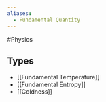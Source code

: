```yaml
---
aliases:
  - Fundamental Quantity
---
```

#Physics 
## Types
* [[Fundamental Temperature]]
* [[Fundamental Entropy]]
* [[Coldness]]